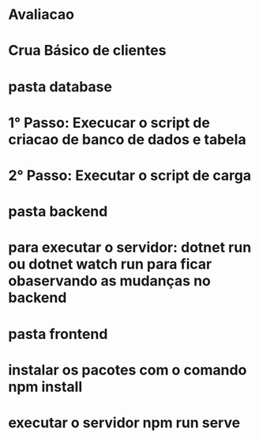 # Avaliacao

# Crua Básico de clientes

# pasta database
# 1° Passo: Execucar o script de criacao de banco de dados e tabela
# 2° Passo: Executar o script de carga

# pasta backend
# para executar o servidor: dotnet run ou dotnet watch run para ficar obaservando as mudanças no backend

# pasta frontend
# instalar os pacotes com o comando npm install
# executar o servidor npm run serve
